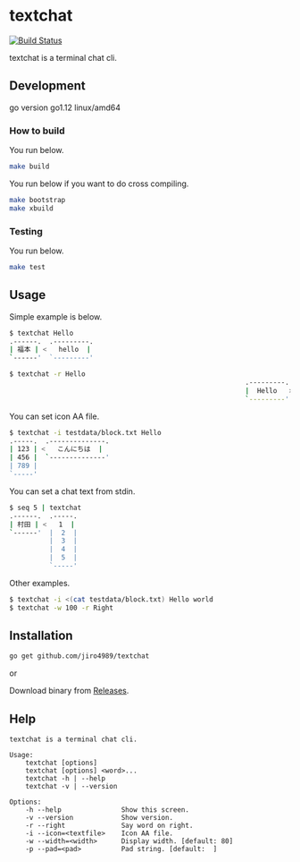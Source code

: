 # textchat

[![Build Status](https://travis-ci.org/jiro4989/textchat.svg?branch=develop)](https://travis-ci.org/jiro4989/textchat)

textchat is a terminal chat cli.

## Development

go version go1.12 linux/amd64

### How to build

You run below.

```bash
make build
```

You run below if you want to do cross compiling.

```bash
make bootstrap
make xbuild
```

### Testing

You run below.

```bash
make test
```

## Usage

Simple example is below.

```bash
$ textchat Hello
.------.  .---------.                                                           
| 福本 | <   hello  |                                                           
`------'  `---------'                                                           

$ textchat -r Hello
                                                           .---------.  .------.
                                                           |  Hello   > | 野中 |
                                                           `---------'  `------'
```

You can set icon AA file.

```bash
$ textchat -i testdata/block.txt Hello
.-----.  .--------------.                                                       
| 123 | <   こんにちは  |                                                       
| 456 |  `--------------'                                                       
| 789 |                                                                         
`-----'                                                                         
```

You can set a chat text from stdin.

```bash
$ seq 5 | textchat
.------.  .-----.                                                               
| 村田 | <   1  |                                                               
`------'  |  2  |                                                               
          |  3  |                                                               
          |  4  |                                                               
          |  5  |                                                               
          `-----'                                                               
```

Other examples.

```bash
$ textchat -i <(cat testdata/block.txt) Hello world
$ textchat -w 100 -r Right
```

## Installation

```bash
go get github.com/jiro4989/textchat
```

or

Download binary from [Releases](https://github.com/jiro4989/textchat/releases).

## Help

```
textchat is a terminal chat cli.

Usage:
	textchat [options]
	textchat [options] <word>...
	textchat -h | --help
	textchat -v | --version

Options:
	-h --help               Show this screen.
	-v --version            Show version.
	-r --right              Say word on right.
	-i --icon=<textfile>    Icon AA file.
	-w --width=<width>      Display width. [default: 80]
	-p --pad=<pad>          Pad string. [default:  ]
```

